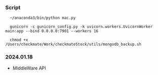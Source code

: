 ### Script
``` 
  ~/anaconda3/bin/python mac.py
  
  gunicorn -c gunicorn_config.py -k uvicorn.workers.UvicornWorker main:app --bind 0.0.0.0:7901 --workers 16

  chmod +x /Users/checkmate/Work/checkmateStock/utils/mongodb_backup.sh
```
### 2024.01.18
- MiddleWare API